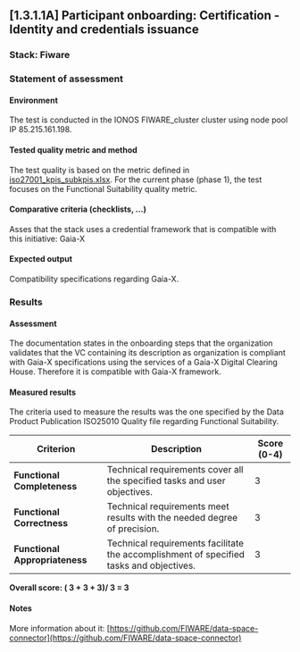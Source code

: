## [1.3.1.1A] Participant onboarding: Certification - Identity and credentials issuance
### Stack: Fiware

### Statement of assessment
#### Environment

The test is conducted in the IONOS FIWARE_cluster cluster using node pool IP 85.215.161.198.

#### Tested quality metric and method

The test quality is based on the metric defined in [iso27001_kpis_subkpis.xlsx](../../../../../design_decisions/background_info/iso27001_kpis_subkpis.xlsx). For the current phase (phase 1), the test focuses on the Functional Suitability quality metric.

#### Comparative criteria (checklists, ...)
Asses that the stack uses a credential framework that is compatible with this initiative: Gaia-X

#### Expected output
Compatibility specifications regarding Gaia-X.

### Results
#### Assessment
The documentation states in the onboarding steps that the organization validates that the VC containing its description as organization is compliant with Gaia-X specifications using the services of a Gaia-X Digital Clearing House. Therefore it is compatible with Gaia-X framework.

#### Measured results
The criteria used to measure the results was the one specified by the Data Product Publication ISO25010 Quality file regarding Functional Suitability.


| **Criterion**                | **Description**                                                                                     | **Score (0-4)** |
|------------------------------|-----------------------------------------------------------------------------------------------------|-----------------|
| **Functional Completeness**   | Technical requirements cover all the specified tasks and user objectives.                          | 3               |
| **Functional Correctness**    | Technical requirements meet results with the needed degree of precision.                           | 3               |
| **Functional Appropriateness**| Technical requirements facilitate the accomplishment of specified tasks and objectives.            | 3               |


**Overall score: ( 3 + 3 + 3)/ 3 = 3**


#### Notes
More information about it:  [https://github.com/FIWARE/data-space-connector](https://github.com/FIWARE/data-space-connector)

